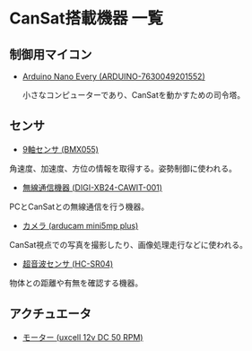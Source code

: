 # CanSat搭載機器 一覧

## 制御用マイコン
+ [Arduino Nano Every (ARDUINO-7630049201552) ](https://amazon.co.jp/Arduino-Nano-%E3%81%99%E3%81%B9%E3%81%A6%E3%81%AE%E3%83%98%E3%83%83%E3%83%80%E3%83%BC%E5%8F%96%E3%82%8A%E4%BB%98%E3%81%91%E3%80%82/dp/B07WWK29XF/ref=sr_1_2?__mk_ja_JP=%E3%82%AB%E3%82%BF%E3%82%AB%E3%83%8A&crid=1269XG8C56XL7&keywords=arduino+nano+every&qid=1697974911&sprefix=arduino+nano+every%2Caps%2C180&sr=8-2)

  小さなコンピューターであり、CanSatを動かすための司令塔。

## センサ
+ [9軸センサ (BMX055) ](https://akizukidenshi.com/catalog/g/gK-13010/)

角速度、加速度、方位の情報を取得する。姿勢制御に使われる。

+ [無線通信機器 (DIGI-XB24-CAWIT-001) ](https://www.amazon.co.jp/Digi-XBee-ZB%EF%BC%88S2C%EF%BC%89-%E3%83%AF%E3%82%A4%E3%83%A4%E3%83%BC%E3%82%A2%E3%83%B3%E3%83%86%E3%83%8A%E5%9E%8B-XB24CZ7WIT-004/dp/B07XFCTXR1/ref=sr_1_1?__mk_ja_JP=%E3%82%AB%E3%82%BF%E3%82%AB%E3%83%8A&crid=369JTSF90ZP7O&keywords=XBee+S2C+%2F+%E3%83%AF%E3%82%A4%E3%83%A4%E3%82%A2%E3%83%B3%E3%83%86%E3%83%8A%E5%9E%8B&qid=1684423177&sprefix=xbee+s2c+%2F+%E3%83%AF%E3%82%A4%E3%83%A4%E3%82%A2%E3%83%B3%E3%83%86%E3%83%8A%E5%9E%8B%2Caps%2C230&sr=8-1)

PCとCanSatとの無線通信を行う機器。

+ [カメラ (arducam mini5mp plus) ](https://www.amazon.co.jp/Arducam-B0068-Arduino-UNO-Mega2560%E3%83%9C%E3%83%BC%E3%83%89%E7%94%A8%E3%83%9F%E3%83%8B%E3%83%A2%E3%82%B8%E3%83%A5%E3%83%BC%E3%83%AB%E3%82%AB%E3%83%A1%E3%83%A9%E3%82%B7%E3%83%BC%E3%83%AB%E3%83%895MP%E3%83%97%E3%83%A9%E3%82%B9OV5642%E3%82%AB%E3%83%A1%E3%83%A9%E3%83%A2%E3%82%B8%E3%83%A5%E3%83%BC%E3%83%AB/dp/B013JUKZ48/ref=sr_1_1?crid=1FE6SHSO9BWUU&keywords=arducam+mini2+mp+plus&qid=1684216129&sprefix=%2Caps%2C149&sr=8-1)

CanSat視点での写真を撮影したり、画像処理走行などに使われる。

+ [超音波センサ (HC-SR04) ](https://akizukidenshi.com/catalog/g/gM-11009/)

物体との距離や有無を確認する機器。

## アクチュエータ
+ [モーター (uxcell 12v DC 50 RPM) ](https://www.amazon.co.jp/uxcell-%E3%82%AE%E3%83%A4%E3%83%A2%E3%83%BC%E3%82%BF%E3%83%BC-%E9%AB%98%E3%83%88%E3%83%AB%E3%82%AF%E3%82%AE%E3%82%A2%E3%83%A2%E3%83%BC%E3%82%BF-%E9%9B%BB%E6%B0%97%E3%83%A2%E3%83%BC%E3%82%BF%E3%83%BC-1%E5%80%8B%E5%85%A5%E3%82%8A/dp/B07GFHHTSL/ref=sr_1_8?__mk_ja_JP=%E3%82%AB%E3%82%BF%E3%82%AB%E3%83%8A&crid=2B60XBAP022OT&keywords=uxcell+%E3%82%AE%E3%82%A2%E3%83%A2%E3%83%BC%E3%82%BF%E3%83%BC+12v&qid=1697646338&sprefix=uxcell+%E3%82%AE%E3%82%A2%E3%83%A2%E3%83%BC%E3%82%BF%E3%83%BC+12v%2Caps%2C151&sr=8-8)


